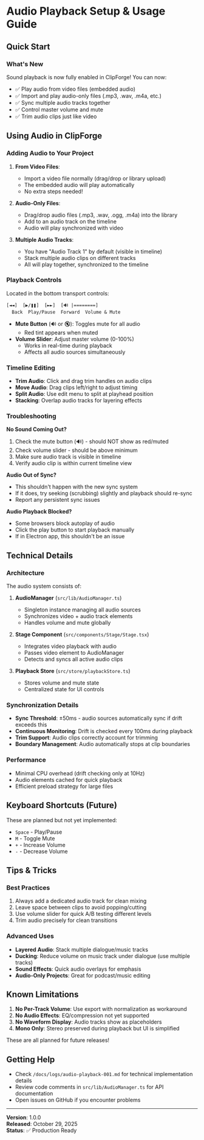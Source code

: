 # Audio Playback Setup & Usage Guide

## Quick Start

### What's New
Sound playback is now fully enabled in ClipForge! You can now:
- ✅ Play audio from video files (embedded audio)
- ✅ Import and play audio-only files (.mp3, .wav, .m4a, etc.)
- ✅ Sync multiple audio tracks together
- ✅ Control master volume and mute
- ✅ Trim audio clips just like video

## Using Audio in ClipForge

### Adding Audio to Your Project

1. **From Video Files**: 
   - Import a video file normally (drag/drop or library upload)
   - The embedded audio will play automatically
   - No extra steps needed!

2. **Audio-Only Files**:
   - Drag/drop audio files (.mp3, .wav, .ogg, .m4a) into the library
   - Add to an audio track on the timeline
   - Audio will play synchronized with video

3. **Multiple Audio Tracks**:
   - You have "Audio Track 1" by default (visible in timeline)
   - Stack multiple audio clips on different tracks
   - All will play together, synchronized to the timeline

### Playback Controls

Located in the bottom transport controls:

```
[◄◄]  [▶/❚❚]  [►►]  [🔊 |========] 
  Back  Play/Pause  Forward  Volume & Mute
```

- **Mute Button** (🔊 or 🔇): Toggles mute for all audio
  - Red tint appears when muted
- **Volume Slider**: Adjust master volume (0-100%)
  - Works in real-time during playback
  - Affects all audio sources simultaneously

### Timeline Editing

- **Trim Audio**: Click and drag trim handles on audio clips
- **Move Audio**: Drag clips left/right to adjust timing
- **Split Audio**: Use edit menu to split at playhead position
- **Stacking**: Overlap audio tracks for layering effects

### Troubleshooting

**No Sound Coming Out?**
1. Check the mute button (🔊) - should NOT show as red/muted
2. Check volume slider - should be above minimum
3. Make sure audio track is visible in timeline
4. Verify audio clip is within current timeline view

**Audio Out of Sync?**
- This shouldn't happen with the new sync system
- If it does, try seeking (scrubbing) slightly and playback should re-sync
- Report any persistent sync issues

**Audio Playback Blocked?**
- Some browsers block autoplay of audio
- Click the play button to start playback manually
- If in Electron app, this shouldn't be an issue

## Technical Details

### Architecture

The audio system consists of:

1. **AudioManager** (`src/lib/AudioManager.ts`)
   - Singleton instance managing all audio sources
   - Synchronizes video + audio track elements
   - Handles volume and mute globally

2. **Stage Component** (`src/components/Stage/Stage.tsx`)
   - Integrates video playback with audio
   - Passes video element to AudioManager
   - Detects and syncs all active audio clips

3. **Playback Store** (`src/store/playbackStore.ts`)
   - Stores volume and mute state
   - Centralized state for UI controls

### Synchronization Details

- **Sync Threshold**: ±50ms - audio sources automatically sync if drift exceeds this
- **Continuous Monitoring**: Drift is checked every 100ms during playback
- **Trim Support**: Audio clips correctly account for trimming
- **Boundary Management**: Audio automatically stops at clip boundaries

### Performance

- Minimal CPU overhead (drift checking only at 10Hz)
- Audio elements cached for quick playback
- Efficient preload strategy for large files

## Keyboard Shortcuts (Future)

These are planned but not yet implemented:
- `Space` - Play/Pause
- `M` - Toggle Mute
- `+` - Increase Volume
- `-` - Decrease Volume

## Tips & Tricks

### Best Practices
1. Always add a dedicated audio track for clean mixing
2. Leave space between clips to avoid popping/cutting
3. Use volume slider for quick A/B testing different levels
4. Trim audio precisely for clean transitions

### Advanced Uses
- **Layered Audio**: Stack multiple dialogue/music tracks
- **Ducking**: Reduce volume on music track under dialogue (use multiple tracks)
- **Sound Effects**: Quick audio overlays for emphasis
- **Audio-Only Projects**: Great for podcast/music editing

## Known Limitations

1. **No Per-Track Volume**: Use export with normalization as workaround
2. **No Audio Effects**: EQ/compression not yet supported
3. **No Waveform Display**: Audio tracks show as placeholders
4. **Mono Only**: Stereo preserved during playback but UI is simplified

These are all planned for future releases!

## Getting Help

- Check `/docs/logs/audio-playback-001.md` for technical implementation details
- Review code comments in `src/lib/AudioManager.ts` for API documentation
- Open issues on GitHub if you encounter problems

---

**Version**: 1.0.0  
**Released**: October 29, 2025  
**Status**: ✅ Production Ready
